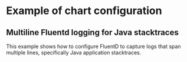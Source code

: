 # Example of chart configuration

## Multiline Fluentd logging for Java stacktraces

This example shows how to configure FluentD to capture logs that span multiple lines,
specifically Java application stacktraces.
